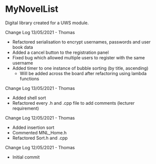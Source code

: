 # MyNovelList
Digital library created for a UWS module.

Change Log 13/05/2021 - Thomas
- Refactored serialisation to encrypt usernames, passwords and user book data
- Added a cancel button to the registration panel
- Fixed bug which allowed multiple users to register with the same username
- Added timer to one instance of bubble sorting (by title, ascending)
	- Will be added across the board after refactoring using lambda functions
 
Change Log 13/05/2021 - Thomas
- Added shell sort
- Refactored every .h and .cpp file to add comments (lecturer requirement) 
 
Change Log 12/05/2021 - Thomas
- Added insertion sort
- Commented MNL_Home.h
- Refactored Sort.h and .cpp

Change Log 12/05/2021 - Thomas
- Initial commit
